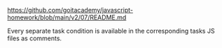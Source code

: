 https://github.com/goitacademy/javascript-homework/blob/main/v2/07/README.md

Every separate task condition is available in the corresponding tasks JS files as comments.